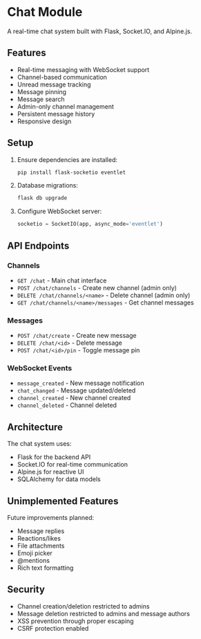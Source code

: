 # Chat Module

A real-time chat system built with Flask, Socket.IO, and Alpine.js.

## Features

- Real-time messaging with WebSocket support
- Channel-based communication
- Unread message tracking
- Message pinning
- Message search
- Admin-only channel management
- Persistent message history
- Responsive design

## Setup

1. Ensure dependencies are installed:
   ```bash
   pip install flask-socketio eventlet
   ```

2. Database migrations:
   ```bash
   flask db upgrade
   ```

3. Configure WebSocket server:
   ```python
   socketio = SocketIO(app, async_mode='eventlet')
   ```

## API Endpoints

### Channels

- `GET /chat` - Main chat interface
- `POST /chat/channels` - Create new channel (admin only)
- `DELETE /chat/channels/<name>` - Delete channel (admin only)
- `GET /chat/channels/<name>/messages` - Get channel messages

### Messages

- `POST /chat/create` - Create new message
- `DELETE /chat/<id>` - Delete message
- `POST /chat/<id>/pin` - Toggle message pin

### WebSocket Events

- `message_created` - New message notification
- `chat_changed` - Message updated/deleted
- `channel_created` - New channel created
- `channel_deleted` - Channel deleted

## Architecture

The chat system uses:
- Flask for the backend API
- Socket.IO for real-time communication
- Alpine.js for reactive UI
- SQLAlchemy for data models

## Unimplemented Features

Future improvements planned:
- Message replies
- Reactions/likes
- File attachments
- Emoji picker
- @mentions
- Rich text formatting

## Security

- Channel creation/deletion restricted to admins
- Message deletion restricted to admins and message authors
- XSS prevention through proper escaping
- CSRF protection enabled 